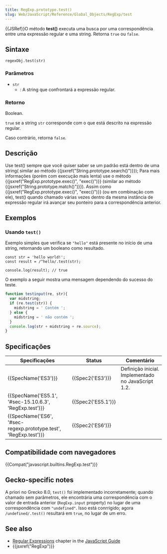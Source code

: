 ```yaml
---
title: RegExp.prototype.test()
slug: Web/JavaScript/Reference/Global_Objects/RegExp/test
---
```


{{JSRef}}O método **test()** executa uma busca por uma correspondência entre uma expressão regular e uma string. Retorna `true` ou `false`.

## Sintaxe

```
regexObj.test(str)
```

### Parâmetros

- `str`
  - : A string que confrontará a expressão regular.

### Retorno

Boolean.

`true` se a string `str` corresponde com o que está descrito na expressão regular.

Caso contrário, retorna `false`.

## Descrição

Use test() sempre que você quiser saber se um padrão está dentro de uma string( similar ao método {{jsxref("String.prototype.search()")}}); Para mais informações (porém com execução mais lenta) use o método {{jsxref("RegExp.prototype.exec()", "exec()")}} (similar ao método {{jsxref("String.prototype.match()")}}). Assim como {{jsxref("RegExp.prototype.exec()", "exec()")}} (ou em combinação com ele), test() quando chamado várias vezes dentro da mesma instância de expressão regular irá avançar seu ponteiro para a correspondência anterior.

## Exemplos

### Usando `test()`

Exemplo simples que verifica se `"hello"` está presente no início de uma string, retornando um booleano como resultado.

```
const str = 'hello world!';
const result = /^hello/.test(str);

console.log(result); // true
```

O exemplo a seguir mostra uma mensagem dependendo do sucesso do teste.

```js
function testinput(re, str){
  var midstring;
  if (re.test(str)) {
    midstring = ' Contém ';
  } else {
    midstring = ' não contém ';
  }
  console.log(str + midstring + re.source);
}
```

## Specificações

| Specificações                                                                        | Status                   | Comentário                                         |
| ------------------------------------------------------------------------------------ | ------------------------ | -------------------------------------------------- |
| {{SpecName('ES3')}}                                                             | {{Spec2('ES3')}}     | Definição inicial. Implementado no JavaScript 1.2. |
| {{SpecName('ES5.1', '#sec-15.10.6.3', 'RegExp.test')}}             | {{Spec2('ES5.1')}} |                                                    |
| {{SpecName('ES6', '#sec-regexp.prototype.test', 'RegExp.test')}} | {{Spec2('ES6')}}     |                                                    |

## Compatibilidade com navegadores

{{Compat("javascript.builtins.RegExp.test")}}

## Gecko-specific notes

A priori no Grecko 8.0, `test()` foi implementado incorretamente; quando chamado sem parâmetros, ele encontrária uma correspondência com o valor de entrada anterior (`RegExp.input` property) no lugar de uma correspondência com `"undefined"`. Isso está conrrigido; agora `/undefined/.test()` resultará em `true`, no lugar de um erro.

## See also

- [Regular Expressions](/pt-BR/docs/Web/JavaScript/Guide/Regular_Expressions) chapter in the [JavaScript Guide](/pt-BR/docs/Web/JavaScript/Guide)
- {{jsxref("RegExp")}}
